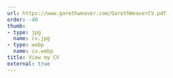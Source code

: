 ```yaml
---
url: https://www.garethweaver.com/GarethWeaverCV.pdf
order: -40
thumb:
- type: jpg
  name: cv.jpg
- type: webp
  name: cv.webp
title: View my CV
external: true
---
```


